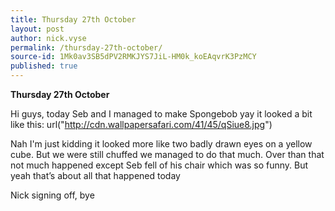 ```yaml
---
title: Thursday 27th October
layout: post
author: nick.vyse
permalink: /thursday-27th-october/
source-id: 1Mk0av3SB5dPV2RMKJYS7JiL-HM0k_koEAqvrK3PzMCY
published: true
---
```

**Thursday 27th October**

Hi guys, today Seb and I managed to make Spongebob yay it looked a bit like this:
url("http://cdn.wallpapersafari.com/41/45/qSiue8.jpg")

Nah I'm just kidding it looked more like two badly drawn eyes on a yellow cube. But we were still chuffed we managed to do that much. Over than that not much happened except Seb fell of his chair which was so funny. But yeah that’s about all that happened today

Nick signing off, bye

